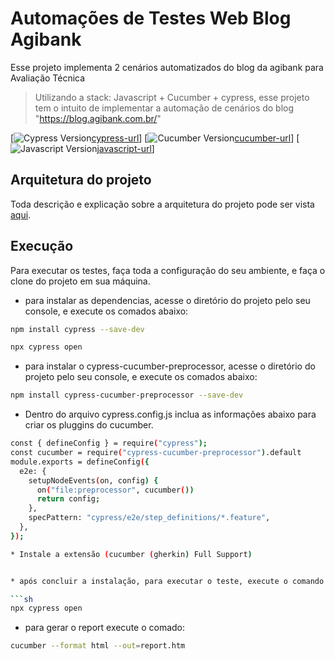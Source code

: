 # Automações de Testes Web Blog Agibank

Esse projeto implementa 2 cenários automatizados do blog da agibank para Avaliação Técnica

> Utilizando a stack: Javascript + Cucumber + cypress, esse projeto tem o intuito de implementar a automação de cenários do blog "https://blog.agibank.com.br/"

[![Cypress Version][cypress-image][cypress-url]]
[![Cucumber Version][cucumber-image][cucumber-url]]
[![Javascript Version][javascript-image][javascript-url]]

## Arquitetura do projeto

Toda descrição e explicação sobre a arquitetura do projeto pode ser vista [aqui](https://drive.google.com/file/d/1JnrR4z01-a3m4alm7hE7L8k_z_Q3N7oa/view?usp=sharing). 


## Execução

Para executar os testes, faça toda a configuração do seu ambiente, e faça o clone do projeto em sua máquina.

* para instalar as dependencias, acesse o diretório do projeto pelo seu console, e execute os comados abaixo:

```sh
npm install cypress --save-dev
```
```sh
npx cypress open
```
* para instalar o cypress-cucumber-preprocessor, acesse o diretório do projeto pelo seu console, e execute os comados abaixo:

```sh
npm install cypress-cucumber-preprocessor --save-dev
```

* Dentro do arquivo cypress.config.js inclua as informações abaixo para criar os pluggins do cucumber.

```sh
const { defineConfig } = require("cypress");
const cucumber = require("cypress-cucumber-preprocessor").default
module.exports = defineConfig({
  e2e: {
    setupNodeEvents(on, config) {
      on("file:preprocessor", cucumber())
      return config;
    },
    specPattern: "cypress/e2e/step_definitions/*.feature",
  },
});

* Instale a extensão (cucumber (gherkin) Full Support)


* após concluir a instalação, para executar o teste, execute o comando abaixo.

```sh
npx cypress open
```

* para gerar o report execute o comado:

```sh
cucumber --format html --out=report.htm
```


[javascript-image]: https://img.shields.io/badge/logo-javascript-blue?logo=javascript
[javascript-url]: https://developer.mozilla.org/pt-BR/docs/Web/JavaScript/Guide/Introduction
[cypress-image]: https://www.battery.com/wp-content/uploads/2021/03/Cypress_logo_Color-website.png
[cypress-url]: https://docs.cypress.io/app/get-started/why-cypress
[cucumber-image]: https://img.shields.io/badge/cucumber-using-brightgreen
[cucumber-url]: https://cucumber.io/

